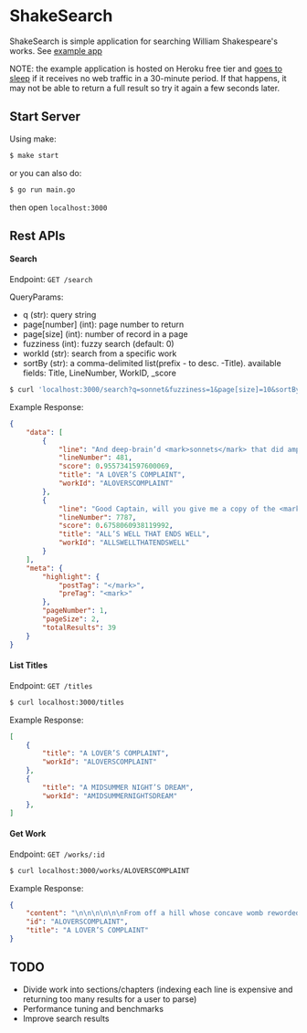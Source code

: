 # ShakeSearch

ShakeSearch is simple application for searching William Shakespeare's works.
See [example app](https://peter-shakesearch.herokuapp.com/)

NOTE: the example application is hosted on Heroku free tier and [goes to sleep](https://devcenter.heroku.com/articles/free-dyno-hours#dyno-sleeping) if it receives no web traffic in a 30-minute period. If that happens, it may not be able to return a full result so try it again a few seconds later.

## Start Server

Using make:

```sh
$ make start
```
or you can also do:

```sh
$ go run main.go
```

then open `localhost:3000`

## Rest APIs

#### Search

Endpoint: `GET /search`

QueryParams:

- q (str): query string
- page[number] (int): page number to return
- page[size] (int): number of record in a page
- fuzziness (int): fuzzy search (default: 0)
- workId (str): search from a specific work
- sortBy (str): a comma-delimited list(prefix - to desc. -Title). available fields: Title, LineNumber, WorkID, _score 


```sh
$ curl 'localhost:3000/search?q=sonnet&fuzziness=1&page[size]=10&sortBy=Title,LineNumber'
```

Example Response:

```json
{
    "data": [
        {
            "line": "And deep-brain’d <mark>sonnets</mark> that did amplify",
            "lineNumber": 481,
            "score": 0.9557341597600069,
            "title": "A LOVER’S COMPLAINT",
            "workId": "ALOVERSCOMPLAINT"
        },
        {
            "line": "Good Captain, will you give me a copy of the <mark>sonnet</mark> you writ to Diana",
            "lineNumber": 7787,
            "score": 0.6758060938119992,
            "title": "ALL’S WELL THAT ENDS WELL",
            "workId": "ALLSWELLTHATENDSWELL"
        }
    ],
    "meta": {
        "highlight": {
            "postTag": "</mark>",
            "preTag": "<mark>"
        },
        "pageNumber": 1,
        "pageSize": 2,
        "totalResults": 39
    }
}
```

#### List Titles

Endpoint: `GET /titles`

```sh
$ curl localhost:3000/titles
```

Example Response:

```json
[
    {
        "title": "A LOVER’S COMPLAINT",
        "workId": "ALOVERSCOMPLAINT"
    },
    {
        "title": "A MIDSUMMER NIGHT’S DREAM",
        "workId": "AMIDSUMMERNIGHTSDREAM"
    },
]
```

#### Get Work

Endpoint: `GET /works/:id`

```sh
$ curl localhost:3000/works/ALOVERSCOMPLAINT
```

Example Response:

```json
{
    "content": "\n\n\n\n\n\nFrom off a hill whose concave womb reworded\n\nA plaintful story from a sist’ring vale,\n\nMy spirits t’attend this double voice accorded,\n\nAnd down I laid to list the sad-tun’d tale;\n\nEre long espied a fickle maid full pale,\n\nTearing of papers, breaking rings a-twain,\n\nStorming her world with sorrow’s wind and rain.\n\n\n\nUpon her head a platted hive of straw,\n\nWhich fortified her visage from the sun,\n\nWhereon the thought might think sometime it saw\n\nThe carcass of a beauty spent and done;\n\nTime had not scythed all that youth begun,\n\n...",
    "id": "ALOVERSCOMPLAINT",
    "title": "A LOVER’S COMPLAINT"
}
```

## TODO

- Divide work into sections/chapters (indexing each line is expensive and returning too many results for a user to parse)
- Performance tuning and benchmarks
- Improve search results
